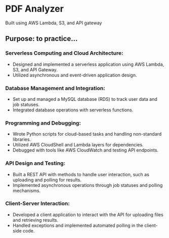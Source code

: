 # PDF Analyzer 

Built using AWS Lambda, S3, and API gateway 

## Purpose: to practice...

### Serverless Computing and Cloud Architecture:
  - Designed and implemented a serverless application using AWS Lambda, S3, and API Gateway.
  - Utilized asynchronous and event-driven application design.

### Database Management and Integration:
  - Set up and managed a MySQL database (RDS) to track user data and job statuses.
  - Integrated database operations with serverless functions.
    
### Programming and Debugging:
  - Wrote Python scripts for cloud-based tasks and handling non-standard libraries.
  - Utilized AWS CloudShell and Lambda layers for dependencies.
  - Debugged with tools like AWS CloudWatch and testing API endpoints.

### API Design and Testing:
  - Built a REST API with methods to handle user interaction, such as uploading and polling for results.
  - Implemented asynchronous operations through job statuses and polling mechanisms.

### Client-Server Interaction:
  - Developed a client application to interact with the API for uploading files and retrieving results.
  - Handled exceptions and implemented automated polling in the client-side code.

